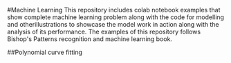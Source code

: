#Machine Learning
This repository includes colab notebook examples that show complete machine learning problem along with the code for modelling and otherillustrations to showcase the model work in action along with the analysis of its performance. The examples of this repository follows Bishop's Patterns recognition and machine learning book.

##Polynomial curve fitting
